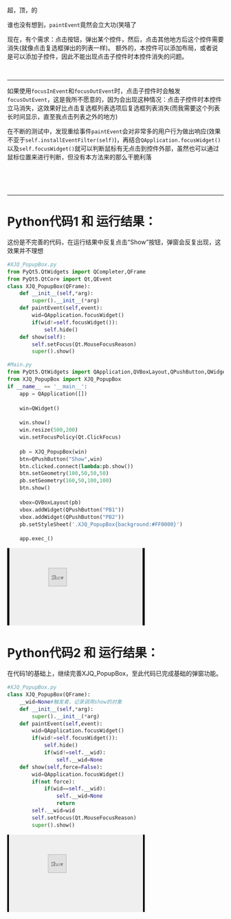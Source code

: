 超，顶，的

谁也没有想到，``paintEvent``竟然会立大功(笑嘻了

现在，有个需求：点击按钮，弹出某个控件，然后，点击其他地方后这个控件需要消失(就像点击复选框弹出的列表一样)。
额外的，本控件可以添加布局，或者说是可以添加子控件，因此不能出现点击子控件时本控件消失的问题。

<br>

***


如果使用``focusInEvent``和``focusOutEvent``时，点击子控件时会触发``focusOutEvent``，这是我所不愿意的，因为会出现这种情况：点击子控件时本控件立马消失，这效果好比点击复选框列表选项后复选框列表消失(而我需要这个列表长时间显示，直至我点击列表之外的地方)


在不断的测试中，发现重绘事件``paintEvent``会对非常多的用户行为做出响应(效果不亚于``self.installEventFilter(self)``)，再结合``QApplication.focusWidget()``以及``self.focusWidget()``就可以判断鼠标有无点击到控件外部，虽然也可以通过鼠标位置来进行判断，但没有本方法来的那么干脆利落


<br>
<br>
<br>



***


# Python代码1 和 运行结果：
这份是不完善的代码，在运行结果中反复点击“Show”按钮，弹窗会反复出现，这效果并不理想
``` py
#XJQ_PopupBox.py
from PyQt5.QtWidgets import QCompleter,QFrame
from PyQt5.QtCore import Qt,QEvent
class XJQ_PopupBox(QFrame):
	def __init__(self,*arg):
		super().__init__(*arg)
	def paintEvent(self,event):
		wid=QApplication.focusWidget()
		if(wid!=self.focusWidget()):
			self.hide()
	def show(self):
		self.setFocus(Qt.MouseFocusReason)
		super().show()
```

```py
#Main.py
from PyQt5.QtWidgets import QApplication,QVBoxLayout,QPushButton,QWidget
from XJQ_PopupBox import XJQ_PopupBox
if __name__ == '__main__':
	app = QApplication([])

	win=QWidget()

	win.show()
	win.resize(500,200)
	win.setFocusPolicy(Qt.ClickFocus)

	pb = XJQ_PopupBox(win)
	btn=QPushButton("Show",win)
	btn.clicked.connect(lambda:pb.show())
	btn.setGeometry(100,50,50,50)
	pb.setGeometry(160,50,100,100)
	btn.show()

	vbox=QVBoxLayout(pb)
	vbox.addWidget(QPushButton("PB1"))
	vbox.addWidget(QPushButton("PB2"))
	pb.setStyleSheet('.XJQ_PopupBox{background:#FF0000}')

	app.exec_()
```

![运行结果1](./source/1.gif)



# Python代码2 和 运行结果：
在代码1的基础上，继续完善XJQ_PopupBox，至此代码已完成基础的弹窗功能。
```py
#XJQ_PopupBox.py
class XJQ_PopupBox(QFrame):
	__wid=None#触发者，记录调用show的对象
	def __init__(self,*arg):
		super().__init__(*arg)
	def paintEvent(self,event):
		wid=QApplication.focusWidget()
		if(wid!=self.focusWidget()):
			self.hide()
			if(wid!=self.__wid):
				self.__wid=None
	def show(self,force=False):
		wid=QApplication.focusWidget()
		if(not force):
			if(wid==self.__wid):
				self.__wid=None
				return
		self.__wid=wid
		self.setFocus(Qt.MouseFocusReason)
		super().show()
```

![运行结果2](./source/2.gif)

